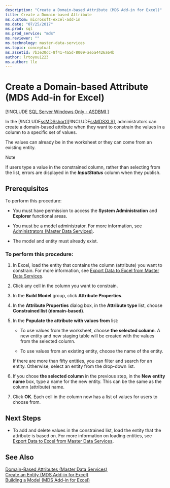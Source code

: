 ```yaml
---
description: "Create a Domain-based Attribute (MDS Add-in for Excel)"
title: Create a Domain-based Attribute
ms.custom: microsoft-excel-add-in
ms.date: "07/25/2017"
ms.prod: sql
ms.prod_service: "mds"
ms.reviewer: ""
ms.technology: master-data-services
ms.topic: conceptual
ms.assetid: 7b3e30dc-8f41-4a5d-8009-ae5a4426a64b
author: lrtoyou1223
ms.author: lle
---
```

# Create a Domain-based Attribute (MDS Add-in for Excel)

[!INCLUDE [SQL Server Windows Only - ASDBMI ](../../includes/applies-to-version/sql-windows-only-asdbmi.md)]

  In the [!INCLUDE[ssMDSshort](../../includes/ssmdsshort-md.md)][!INCLUDE[ssMDSXLS](../../includes/ssmdsxls-md.md)], administrators can create a domain-based attribute when they want to constrain the values in a column to a specific set of values.  
  
 The values can already be in the worksheet or they can come from an existing entity.  
  
> [!NOTE]  
>  If users type a value in the constrained column, rather than selecting from the list, errors are displayed in the **$InputStatus$** column when they publish.  
  
## Prerequisites  
 To perform this procedure:  
  
-   You must have permission to access the **System Administration** and **Explorer** functional areas.  
  
-   You must be a model administrator. For more information, see [Administrators &#40;Master Data Services&#41;](../../master-data-services/administrators-master-data-services.md).  
  
-   The model and entity must already exist.  
  
### To perform this procedure:  
  
1.  In Excel, load the entity that contains the column (attribute) you want to constrain. For more information, see [Export Data to Excel from Master Data Services](../../master-data-services/microsoft-excel-add-in/export-data-to-excel-from-master-data-services.md).  
  
2.  Click any cell in the column you want to constrain.  
  
3.  In the **Build Model** group, click **Attribute Properties**.  
  
4.  In the **Attribute Properties** dialog box, in the **Attribute type** list, choose **Constrained list (domain-based)**.  
  
5.  In the **Populate the attribute with values from** list:  
  
    -   To use values from the worksheet, choose **the selected column**. A new entity and new staging table will be created with the values from the selected column.  
  
    -   To use values from an existing entity, choose the name of the entity.
    
    If there are more than fifty entities, you can filter and search for an entity. Otherwise, select an entity from the drop-down list.  
  
6.  If you chose **the selected column** in the previous step, in the **New entity name** box, type a name for the new entity. This can be the same as the column (attribute) name.  
  
7.  Click **OK**. Each cell in the column now has a list of values for users to choose from.  
  
## Next Steps  
  
-   To add and delete values in the constrained list, load the entity that the attribute is based on. For more information on loading entities, see [Export Data to Excel from Master Data Services](../../master-data-services/microsoft-excel-add-in/export-data-to-excel-from-master-data-services.md).  
  
## See Also  
 [Domain-Based Attributes &#40;Master Data Services&#41;](../../master-data-services/domain-based-attributes-master-data-services.md)   
 [Create an Entity &#40;MDS Add-in for Excel&#41;](../../master-data-services/microsoft-excel-add-in/create-an-entity-mds-add-in-for-excel.md)   
 [Building a Model &#40;MDS Add-in for Excel&#41;](../../master-data-services/microsoft-excel-add-in/building-a-model-mds-add-in-for-excel.md)  
  
  
